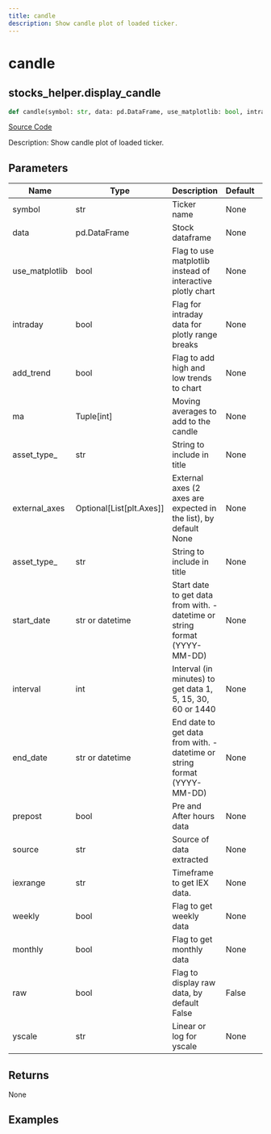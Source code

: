 ```yaml
---
title: candle
description: Show candle plot of loaded ticker.
---
```

# candle

## stocks_helper.display_candle

```python
def candle(symbol: str, data: pd.DataFrame, use_matplotlib: bool, intraday: bool, add_trend: bool, ma: Union[Iterable[int], NoneType], asset_type: str, start_date: Union[datetime.datetime, str, NoneType], interval: int, end_date: Union[datetime.datetime, str, NoneType], prepost: bool, source: str, iexrange: str, weekly: bool, monthly: bool, external_axes: Union[List[matplotlib.axes._axes.Axes], NoneType], raw: bool, yscale: str) -> None:
```
[Source Code](https://github.com/OpenBB-finance/OpenBBTerminal/tree/main/openbb_terminal/stocks/stocks_helper.py#L433)

Description: Show candle plot of loaded ticker.

## Parameters

| Name | Type | Description | Default | Optional |
| ---- | ---- | ----------- | ------- | -------- |
| symbol | str | Ticker name | None | False |
| data | pd.DataFrame | Stock dataframe | None | False |
| use_matplotlib | bool | Flag to use matplotlib instead of interactive plotly chart | None | False |
| intraday | bool | Flag for intraday data for plotly range breaks | None | False |
| add_trend | bool | Flag to add high and low trends to chart | None | False |
| ma | Tuple[int] | Moving averages to add to the candle | None | False |
| asset_type_ | str | String to include in title | None | False |
| external_axes | Optional[List[plt.Axes]] | External axes (2 axes are expected in the list), by default None | None | True |
| asset_type_ | str | String to include in title | None | False |
| start_date | str or datetime | Start date to get data from with. - datetime or string format (YYYY-MM-DD) | None | True |
| interval | int | Interval (in minutes) to get data 1, 5, 15, 30, 60 or 1440 | None | False |
| end_date | str or datetime | End date to get data from with. - datetime or string format (YYYY-MM-DD) | None | True |
| prepost | bool | Pre and After hours data | None | False |
| source | str | Source of data extracted | None | False |
| iexrange | str | Timeframe to get IEX data. | None | False |
| weekly | bool | Flag to get weekly data | None | False |
| monthly | bool | Flag to get monthly data | None | False |
| raw | bool | Flag to display raw data, by default False | False | True |
| yscale | str | Linear or log for yscale | None | False |

## Returns

None

## Examples

